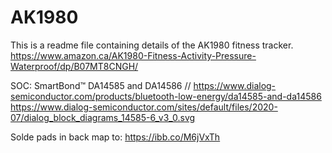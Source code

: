 # AK1980

This is a readme file containing details of the AK1980 fitness tracker.  https://www.amazon.ca/AK1980-Fitness-Activity-Pressure-Waterproof/dp/B07MT8CNGH/

SOC: SmartBond™ DA14585 and DA14586  // https://www.dialog-semiconductor.com/products/bluetooth-low-energy/da14585-and-da14586
https://www.dialog-semiconductor.com/sites/default/files/2020-07/dialog_block_diagrams_14585-6_v3_0.svg

Solde pads in back map to: https://ibb.co/M6jVxTh
